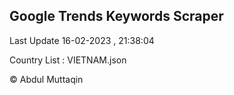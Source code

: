 

## Google Trends Keywords Scraper 
 
Last Update 16-02-2023 , 21:38:04

Country List :
VIETNAM.json



© Abdul Muttaqin 
